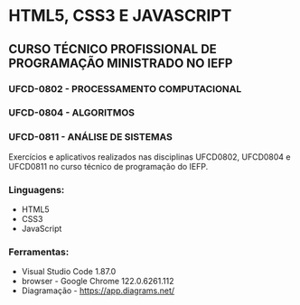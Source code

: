 # HTML5, CSS3 E JAVASCRIPT

## CURSO TÉCNICO PROFISSIONAL  DE PROGRAMAÇÃO MINISTRADO NO IEFP

### UFCD-0802 - PROCESSAMENTO COMPUTACIONAL
### UFCD-0804 - ALGORITMOS
### UFCD-0811 - ANÁLISE DE SISTEMAS

Exercícios e aplicativos realizados nas disciplinas UFCD0802, UFCD0804 e UFCD0811 no curso técnico de programação do IEFP.

### Linguagens:

* HTML5
* CSS3
* JavaScript

### Ferramentas:

* Visual Studio Code 1.87.0
* browser - Google Chrome 122.0.6261.112
* Diagramação - https://app.diagrams.net/




